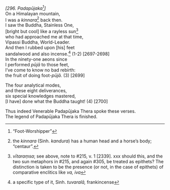 *\[296. Padapūjaka*[^1]*\]*  
On a Himalayan mountain,  
I was a *kinnara*[^2] back then.  
I saw the Buddha, Stainless One,  
\[bright but cool\] like a rayless sun[^3]  
who had approached me at that time,  
Vipassi Buddha, World-Leader.  
And then I rubbed upon \[his\] feet  
sandalwood and also incense.[^4] (1-2) \[2697-2698\]  
In the ninety-one aeons since  
I performed *pūjā* to those feet,  
I’ve come to know no bad rebirth:  
the fruit of doing foot-*pūjā.* (3) \[2699\]

The four analytical modes,  
and these eight deliverances,  
six special knowledges mastered,  
\[I have\] done what the Buddha taught! (4) \[2700\]

Thus indeed Venerable Padapūjaka Thera spoke these verses.  
The legend of Padapūjaka Thera is finished.

[^1]: “Foot-Worshipper”

[^2]: the *kinnara* (Sinh. *kandura*) has a human head and a horse’s body; “centaur”.

[^3]: *vītaraṃsa*; see above, note to \#215, v. 1 \[2339\]. xxx should this, and the two sun metaphors in \#215, and again \#305, be treated as epithets? The distinction is taken to be the presence (or not, in the case of epithets) of comparative enclitics like *va, iva*

[^4]: a specific type of it, Sinh. *tuvaralā,* frankincense
